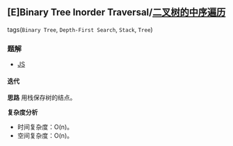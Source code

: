 ## [E]Binary Tree Inorder Traversal/[二叉树的中序遍历](https://leetcode-cn.com/problems/binary-tree-inorder-traversal/)
tags(`Binary Tree`, `Depth-First Search`, `Stack`, `Tree`)

### 题解
+ [JS](../../ts/128/94.js)

#### 迭代
**思路**
用栈保存树的结点。

**复杂度分析**
+ 时间复杂度：O(n)。
+ 空间复杂度：O(n)。  